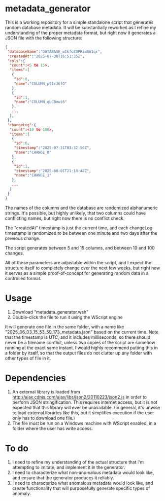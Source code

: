 # metadata_generator
This is a working repository for a simple standalone script that generates random database metadata. It will be substantially reworked as I refine my understanding of the proper metadata format, but right now it generates a JSON file with the following structure:


``` JSON
{
 "databaseName":"DATABASE_wIkfoZOPRiwAW1qx",
 "createdAt":"2025-07-30T16:51:35Z",
 "cols":{
  "count":<5 to 15>,
  "items":[
   {
    "id":0,
    "name":"COLUMN_p9IcJ6fO"
   },
   {
    "id":1,
    "name":"COLUMN_qLCBmwi6"
   },
   ...
  ],
 },
 "changeLog":{
  "count":<10 to 100>,
  "items":[
   {
    "id":0,
    "timestamp":"2025-07-31T03:37:56Z",
    "name":"CHANGE_0"
   },
   {
    "id":1,
    "timestamp":"2025-08-01T21:18:48Z",
    "name":"CHANGE_1"
   },
   ...
  ]
 }
}
```

The names of the columns and the database are randomized alphanumeric strings. It's possible, but highly unlikely, that two columns could have conflicting names, but right now there is no conflict check.

The "createdAt" timestamp is just the current time, and each changeLog timestamp is randomized to be between one minute and two days after the previous change. 

The script generates between 5 and 15 columns, and between 10 and 100 changes.

All of these parameters are adjustable within the script, and I expect the structure itself to completely change over the next few weeks, but right now it serves as a simple proof-of-concept for generating random data in a controlled format.

# Usage

1. Download "metadata_generator.wsh"
2. Double-click the file to run it using the WScript engine

It will generate one file in the same folder, with a name like "2025_06_03_15_53_59_173_metadata.json" based on the current time. Note that the timestamp is UTC, and it includes milliseconds, so there should never be a filename conflict, unless two copies of the script are somehow running at the exact same instant. I would highly recommend putting this in a folder by itself, so that the output files do not clutter up any folder with other types of file in it.

# Dependencies

1. An external library is loaded from http://ajax.cdnjs.com/ajax/libs/json2/20110223/json2.js in order to perform JSON stringification. This requires internet access, but it is not expected that this library will ever be unavailable. (In general, it's unwise to load external libraries like this, but it simplifies execution if the user only has to download one file.)
2. The file must be run on a Windows machine with WScript enabled, in a folder where the user has write access.

# To do

1. I need to refine my understanding of the actual structure that I'm attempting to imitate, and implement it in the generator.
2. I need to characterize what non-anomalous metadata would look like, and ensure that the generator produces it reliably.
3. I need to characterize what anomalous metadata would look like, and create functionality that will purposefully generate specific types of anomaly.
